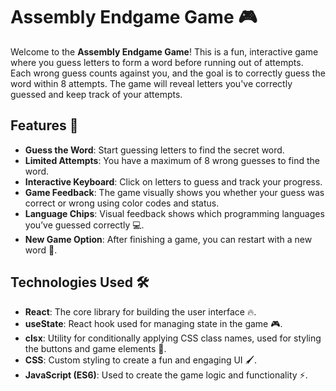 # Assembly Endgame Game 🎮

Welcome to the **Assembly Endgame Game**! This is a fun, interactive game where you guess letters to form a word before running out of attempts. Each wrong guess counts against you, and the goal is to correctly guess the word within 8 attempts. The game will reveal letters you've correctly guessed and keep track of your attempts.

## Features 🎉

- **Guess the Word**: Start guessing letters to find the secret word.
- **Limited Attempts**: You have a maximum of 8 wrong guesses to find the word.
- **Interactive Keyboard**: Click on letters to guess and track your progress.
- **Game Feedback**: The game visually shows you whether your guess was correct or wrong using color codes and status.
- **Language Chips**: Visual feedback shows which programming languages you’ve guessed correctly 💻.
- **New Game Option**: After finishing a game, you can restart with a new word 🎲.

## Technologies Used 🛠️

- **React**: The core library for building the user interface 🔥.
- **useState**: React hook used for managing state in the game 🎮.
- **clsx**: Utility for conditionally applying CSS class names, used for styling the buttons and game elements 💅.
- **CSS**: Custom styling to create a fun and engaging UI 🖌️.
- **JavaScript (ES6)**: Used to create the game logic and functionality ⚡.

